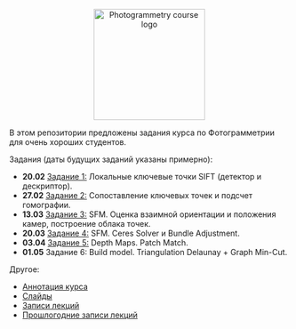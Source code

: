 <p align="center">
  <img width="200" src="/phg_logo.png" alt="Photogrammetry course logo">
</p>

В этом репозитории предложены задания курса по Фотограмметрии для очень хороших студентов.

Задания (даты будущих заданий указаны примерно):

- **20.02** [Задание 1:](https://github.com/PhotogrammetryCourse/PhotogrammetryTasks2025/tree/task01) Локальные ключевые точки SIFT (детектор и дескриптор).
- **27.02** [Задание 2:](https://github.com/PhotogrammetryCourse/PhotogrammetryTasks2025/tree/task02) Сопоставление ключевых точек и подсчет гомографии.
- **13.03** [Задание 3:](https://github.com/PhotogrammetryCourse/PhotogrammetryTasks2025/tree/task03) SFM. Оценка взаимной ориентации и положения камер, построение облака точек.
- **20.03** [Задание 4:](https://github.com/PhotogrammetryCourse/PhotogrammetryTasks2025/tree/task04) SFM. Ceres Solver и Bundle Adjustment.
- **03.04** [Задание 5:](https://github.com/PhotogrammetryCourse/PhotogrammetryTasks2025/tree/task05) Depth Maps. Patch Match.
- **01.05** Задание 6: Build model. Triangulation Delaunay + Graph Min-Cut.

Другое:

- [Аннотация курса](https://github.com/PhotogrammetryCourse/PhotogrammetryTasks2025/blob/master/slides/phg_00_course_annotation.pdf)
- [Слайды](https://github.com/PhotogrammetryCourse/PhotogrammetryTasks2025/blob/master/slides)
- [Записи лекций](https://www.youtube.com/playlist?list=PL5p-5hHpsHBp4yTpeZJ_QMSmJPAuov-VF)
- [Прошлогодние записи лекций](https://www.youtube.com/watch?v=dowgzvj9M6I&list=PL5p-5hHpsHBrtQQptYgT3kdt3Egb5QNci&index=1)
